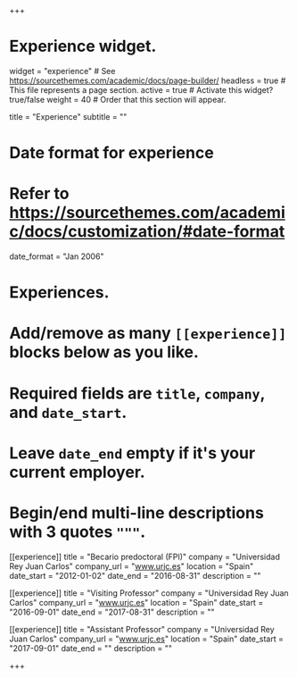 +++
# Experience widget.
widget = "experience"  # See https://sourcethemes.com/academic/docs/page-builder/
headless = true  # This file represents a page section.
active = true  # Activate this widget? true/false
weight = 40  # Order that this section will appear.

title = "Experience"
subtitle = ""

# Date format for experience
#   Refer to https://sourcethemes.com/academic/docs/customization/#date-format
date_format = "Jan 2006"

# Experiences.
#   Add/remove as many `[[experience]]` blocks below as you like.
#   Required fields are `title`, `company`, and `date_start`.
#   Leave `date_end` empty if it's your current employer.
#   Begin/end multi-line descriptions with 3 quotes `"""`.
[[experience]]
  title = "Becario predoctoral (FPI)"
  company = "Universidad Rey Juan Carlos"
  company_url = "www.urjc.es"
  location = "Spain"
  date_start = "2012-01-02"
  date_end = "2016-08-31"
  description = ""

[[experience]]
  title = "Visiting Professor"
  company = "Universidad Rey Juan Carlos"
  company_url = "www.urjc.es"
  location = "Spain"
  date_start = "2016-09-01"
  date_end = "2017-08-31"
  description = ""
  
 [[experience]]
   title = "Assistant Professor"
   company = "Universidad Rey Juan Carlos"
   company_url = "www.urjc.es"
   location = "Spain"
   date_start = "2017-09-01"
   date_end = ""
   description = ""

+++
